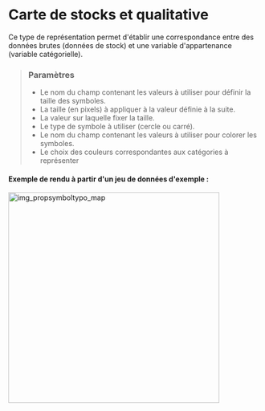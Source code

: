 # Carte de stocks et qualitative

Ce type de représentation permet d'établir une correspondance entre des données brutes (données de stock) et une variable d'appartenance (variable catégorielle).


> ### Paramètres
> * Le nom du champ contenant les valeurs à utiliser pour définir la taille des symboles.
> * La taille (en pixels) à appliquer à la valeur définie à la suite.
> * La valeur sur laquelle fixer la taille.
> * Le type de symbole à utiliser (cercle ou carré).
> * Le nom du champ contenant les valeurs à utiliser pour colorer les symboles.
> * Le choix des couleurs correspondantes aux catégories à représenter


#### Exemple de rendu à partir d'un jeu de données d'exemple :

<img src="/img/propsymboltypo_map.png" alt="img_propsymboltypo_map" style="width: 420px;"/>
